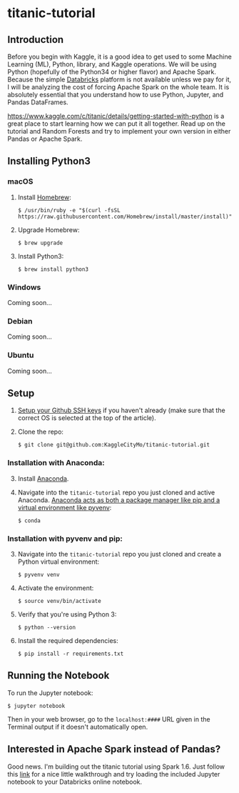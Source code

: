 # titanic-tutorial

## Introduction
Before you begin with Kaggle, it is a good idea to get used to some Machine Learning (ML), Python, library, and Kaggle
operations. We will be using Python (hopefully of the Python34 or higher flavor) and Apache Spark. Because the simple
[Databricks](https://databricks.com/product/getting-started-with-apache-spark-on-databricks) platform is not available
unless we pay for it, I will be analyzing the cost of forcing Apache Spark on the whole team. It is absolutely essential
that you understand how to use Python, Jupyter, and Pandas DataFrames.

https://www.kaggle.com/c/titanic/details/getting-started-with-python is a great place to start learning how we can put
it all together. Read up on the tutorial and Random Forests and try to implement your own version in either Pandas or
Apache Spark.

## Installing Python3

### macOS

1.  Install [Homebrew](http://brew.sh/):

    ```
    $ /usr/bin/ruby -e "$(curl -fsSL https://raw.githubusercontent.com/Homebrew/install/master/install)"
    ```

2.  Upgrade Homebrew:

    ```
    $ brew upgrade
    ```

3.  Install Python3:

    ```
    $ brew install python3
    ```

### Windows

Coming soon...

### Debian

Coming soon...

### Ubuntu

Coming soon...

## Setup

1.  [Setup your Github SSH keys](https://help.github.com/articles/generating-a-new-ssh-key-and-adding-it-to-the-ssh-agent/)
    if you haven't already (make sure that the correct OS is selected at the top of the article).
2.  Clone the repo:

    ```
    $ git clone git@github.com:KaggleCityMo/titanic-tutorial.git
    ```

### Installation with Anaconda:

3.  Install [Anaconda](https://www.continuum.io/downloads).
4.  Navigate into the `titanic-tutorial` repo you just cloned and active Anaconda.
    [Anaconda acts as both a package manager like pip and a virtual environment like pyvenv](http://conda.pydata.org/docs/_downloads/conda-pip-virtualenv-translator.html):

    ```
    $ conda
    ```

### Installation with pyvenv and pip:

3.  Navigate into the `titanic-tutorial` repo you just cloned and create a Python virtual environment:

    ```
    $ pyvenv venv
    ```

4.  Activate the environment:

    ```
    $ source venv/bin/activate
    ```

5.  Verify that you're using Python 3:

    ```
    $ python --version
    ```
6.  Install the required dependencies:

    ```
    $ pip install -r requirements.txt
    ```

## Running the Notebook

To run the Jupyter notebook:
```
$ jupyter notebook
```

Then in your web browser, go to the `localhost:####` URL given in the Terminal output if it doesn't automatically open.

## Interested in Apache Spark instead of Pandas?

Good news. I'm building out the titanic tutorial using Spark 1.6. Just follow this
[link](http://spacerangerwes.github.io/titanic_tutorial_spark16.html) for a nice little walkthrough and try loading the
included Jupyter notebook to your Databricks online notebook.
